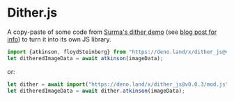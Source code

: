 # Dither.js
A copy-paste of some code from [Surma's dither demo](https://surma.dev/lab/ditherpunk/lab.html) (see [blog post for info](https://surma.dev/things/ditherpunk)) to turn it into its own JS library.

```js
import {atkinson, floydSteinberg} from "https://deno.land/x/dither_js@v0.0.3/mod.js"; // see mod.js for the names of the dithering algorithms that are exported
let ditheredImageData = await atkinson(imageData);
```
or:
```js
let dither = await import("https://deno.land/x/dither_js@v0.0.3/mod.js");
let ditheredImageData = await dither.atkinson(imageData);
```
